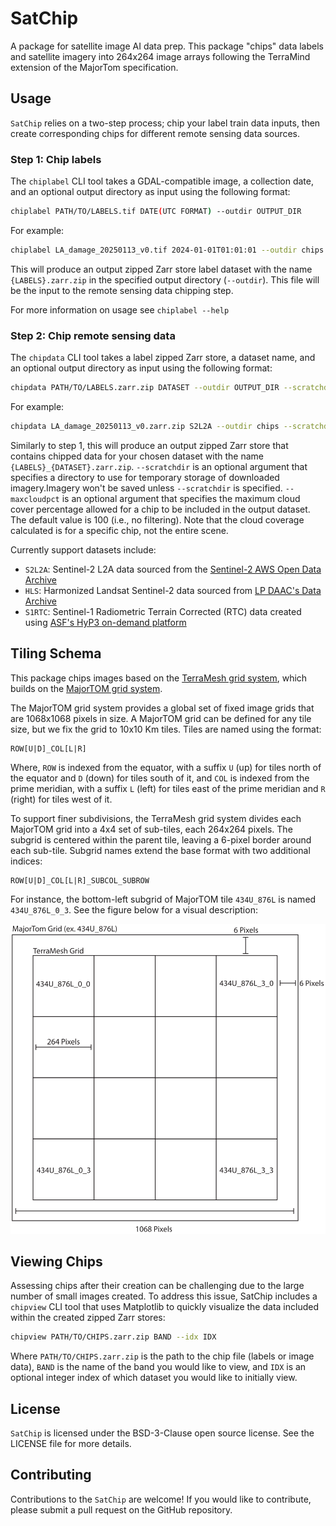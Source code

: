 # SatChip

A package for satellite image AI data prep. This package "chips" data labels and satellite imagery into 264x264 image arrays following the TerraMind extension of the MajorTom specification.

## Usage
`SatChip` relies on a two-step process; chip your label train data inputs, then create corresponding chips for different remote sensing data sources.

### Step 1: Chip labels
The `chiplabel` CLI tool takes a GDAL-compatible image, a collection date, and an optional output directory as input using the following format:

```bash
chiplabel PATH/TO/LABELS.tif DATE(UTC FORMAT) --outdir OUTPUT_DIR
```
For example:
```bash
chiplabel LA_damage_20250113_v0.tif 2024-01-01T01:01:01 --outdir chips
```
This will produce an output zipped Zarr store label dataset with the name `{LABELS}.zarr.zip` in the specified output directory (`--outdir`). This file will be the input to the remote sensing data chipping step.

For more information on usage see `chiplabel --help`

### Step 2: Chip remote sensing data
The `chipdata` CLI tool takes a label zipped Zarr store, a dataset name, and an optional output directory as input using the following format:
```bash
chipdata PATH/TO/LABELS.zarr.zip DATASET --outdir OUTPUT_DIR --scratchdir SCRATCH_DIR --maxcloudpct MAX_CLOUD_PCT
```
For example:
```bash
chipdata LA_damage_20250113_v0.zarr.zip S2L2A --outdir chips --scratchdir images --maxcloudpct 20
```
Similarly to step 1, this will produce an output zipped Zarr store that contains chipped data for your chosen dataset with the name `{LABELS}_{DATASET}.zarr.zip`. `--scratchdir` is an optional argument that specifies a directory to use for temporary storage of downloaded imagery.Imagery won't be saved unless `--scratchdir` is specified. `--maxcloudpct` is an optional argument that specifies the maximum cloud cover percentage allowed for a chip to be included in the output dataset. The default value is 100 (i.e., no filtering). Note that the cloud coverage calculated is for a specific chip, not the entire scene.

Currently support datasets include:
- `S2L2A`: Sentinel-2 L2A data sourced from the [Sentinel-2 AWS Open Data Archive](https://registry.opendata.aws/sentinel-2/)
- `HLS`: Harmonized Landsat Sentinel-2 data sourced from [LP DAAC's Data Archive](https://www.earthdata.nasa.gov/data/projects/hls)
- `S1RTC`: Sentinel-1 Radiometric Terrain Corrected (RTC) data created using [ASF's HyP3 on-demand platform](https://hyp3-docs.asf.alaska.edu/guides/rtc_product_guide/)

## Tiling Schema

This package chips images based on the [TerraMesh grid system](https://huggingface.co/datasets/ibm-esa-geospatial/TerraMesh), which builds on the [MajorTOM grid system](https://github.com/ESA-PhiLab/Major-TOM).

The MajorTOM grid system provides a global set of fixed image grids that are 1068x1068 pixels in size. A MajorTOM grid can be defined for any tile size, but we fix the grid to 10x10 Km tiles. Tiles are named using the format:
```
ROW[U|D]_COL[L|R]
```
Where, `ROW` is indexed from the equator, with a suffix `U` (up) for tiles north of the equator and `D` (down) for tiles south of it, and `COL` is indexed from the prime meridian, with a suffix `L` (left) for tiles east of the prime meridian and `R` (right) for tiles west of it.

To support finer subdivisions, the TerraMesh grid system divides each MajorTOM grid into a 4x4 set of sub-tiles, each 264x264 pixels. The subgrid is centered within the parent tile, leaving a 6-pixel border around each sub-tile. Subgrid names extend the base format with two additional indices:
```
ROW[U|D]_COL[L|R]_SUBCOL_SUBROW
```
For instance, the bottom-left subgrid of MajorTOM tile `434U_876L` is named `434U_876L_0_3`. See the figure below for a visual description:

![TerraMesh tiling schema](assets/satchip_schema.svg)

## Viewing Chips
Assessing chips after their creation can be challenging due to the large number of small images created. To address this issue, SatChip includes a `chipview` CLI tool that uses Matplotlib to quickly visualize the data included within the created zipped Zarr stores:
```bash
chipview PATH/TO/CHIPS.zarr.zip BAND --idx IDX
```
Where `PATH/TO/CHIPS.zarr.zip` is the path to the chip file (labels or image data), `BAND` is the name of the band you would like to view, and `IDX` is an optional integer index of which dataset you would like to initially view.

## License
`SatChip` is licensed under the BSD-3-Clause open source license. See the LICENSE file for more details.

## Contributing
Contributions to the `SatChip` are welcome! If you would like to contribute, please submit a pull request on the GitHub repository.
